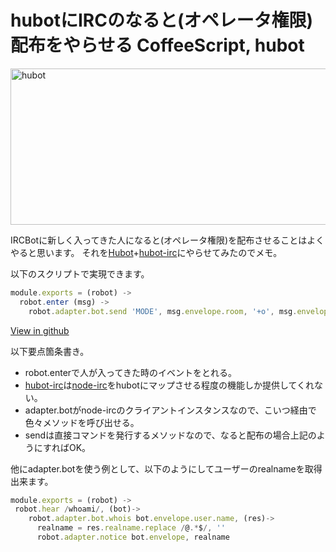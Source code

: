 hubotにIRCのなると(オペレータ権限)配布をやらせる
CoffeeScript, hubot
=====
<a href="http://manaten.net/wp-content/uploads/2013/07/hubot.png"><img src="http://manaten.net/wp-content/uploads/2013/07/hubot.png" alt="hubot" width="540" height="250" class="aligncenter size-full wp-image-551" /></a>

IRCBotに新しく入ってきた人になると(オペレータ権限)を配布させることはよくやると思います。
それを[Hubot](http://hubot.github.com/)+[hubot-irc](https://github.com/nandub/hubot-irc)にやらせてみたのでメモ。

<!-- more -->

以下のスクリプトで実現できます。

```javascript
module.exports = (robot) ->
  robot.enter (msg) ->
    robot.adapter.bot.send 'MODE', msg.envelope.room, '+o', msg.envelope.user.name
```

[View in github](https://github.com/manaten/mana_bot/blob/master/scripts/irc_operator.coffee)

以下要点箇条書き。

- robot.enterで人が入ってきた時のイベントをとれる。
- [hubot-irc](https://github.com/nandub/hubot-irc)は[node-irc](https://github.com/martynsmith/node-irc)をhubotにマップさせる程度の機能しか提供してくれない。
 - adapter.botがnode-ircのクライアントインスタンスなので、こいつ経由で色々メソッドを呼び出せる。
 - sendは直接コマンドを発行するメソッドなので、なると配布の場合上記のようにすればOK。

他にadapter.botを使う例として、以下のようにしてユーザーのrealnameを取得出来ます。

```javascript
module.exports = (robot) ->
 robot.hear /whoami/, (bot)->
    robot.adapter.bot.whois bot.envelope.user.name, (res)->
      realname = res.realname.replace /@.*$/, ''
      robot.adapter.notice bot.envelope, realname
```
